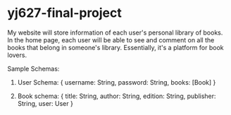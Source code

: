 # yj627-final-project

My website will store information of each user's personal library of books.
In the home page, each user will be able to see and comment on all the books
that belong in someone's library. Essentially, it's a platform for book lovers.

Sample Schemas:

1. User Schema:
{ username: String,
  password: String,
  books: [Book]
}

2. Book schema:
{ title: String,
  author: String,
  edition: String,
  publisher: String,
  user: User
}
